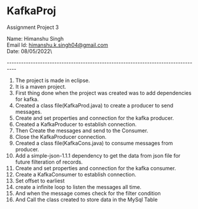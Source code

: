 # KafkaProj
Assignment Project 3

Name: Himanshu Singh\
Email Id: himanshu.k.singh04@gmail.com\
Date: 08/05/2022\

*----------------------------------------------------------------------------------*

1. The project is made in eclipse.
2. It is a maven project.
3. First thing done when the project was created was to add dependencies for kafka.
4.  Created a class file(KafkaProd.java) to create a producer to send messages.
5. Create and set properties and connection for the kafka producer.
6. Created a KafkaProducer to establish connection.
7. Then Create the messages and send to the Consumer.
8. Close the KafkaProducer connection.
9.  Created a class file(KafkaCons.java) to consume messages from producer.
10. Add a simple-json-1.1.1 dependency to get the data from json file for future filteration of records.  
11. Create and set properties and connection for the kafka consumer.
12. Create a KafkaConsumer to establish connection.
13. Set offset to earliest
14. create a infinite loop to listen the messages all time.
15. And when the message comes check for the filter condition
16. And Call the class created to store data in the MySql Table
